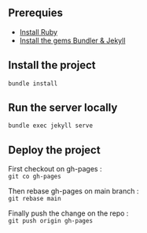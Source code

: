 ## Prerequies
 - [Install Ruby](https://www.ruby-lang.org/en/documentation/installation)
 - [Install the gems Bundler & Jekyll](https://jekyllrb.com)

## Install the project
`bundle install`

## Run the server locally
`bundle exec jekyll serve`

## Deploy the project
First checkout on gh-pages :\
`git co gh-pages`

Then rebase gh-pages on main branch :\
`git rebase main`

Finally push the change on the repo :\
`git push origin gh-pages`
